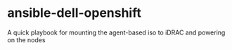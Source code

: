 # ansible-dell-openshift
A quick playbook for mounting the agent-based iso to iDRAC and powering on the nodes
